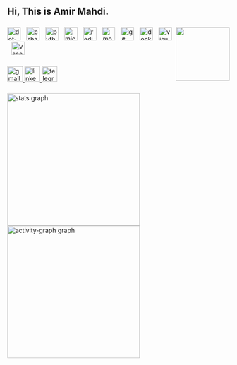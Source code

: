 <h2 align="left">Hi, This is Amir Mahdi.</h2>

###

<img align="right" height="122" src="https://camo.githubusercontent.com/93439ff80d40f87b91211a23ab0b3482dc8de821e7fb971e55149ce82644eddd/68747470733a2f2f6d65646961312e67697068792e636f6d2f6d656469612f76312e59326c6b505463354d4749334e6a45784d57567a63446c344e4446754e32787363326f344f5842354e6d5a696244567561334933593239714d445269626e70336557307964795a6c634431324d563970626e526c636d35686246396e61575a66596e6c666157516d593351395a772f336f4b49506e4169614d437773386e4f73452f67697068792e676966"  />

###

<div align="left">
  <img src="https://skillicons.dev/icons?i=dotnet" height="30" alt="dot-net logo"  />
  <img width="5" />
  <img src="https://skillicons.dev/icons?i=cs" height="30" alt="csharp logo"  />
  <img width="5" />
  <img src="https://skillicons.dev/icons?i=py" height="30" alt="python logo"  />
  <img width="5" />
  <img src="https://cdn.jsdelivr.net/gh/devicons/devicon/icons/microsoftsqlserver/microsoftsqlserver-plain.svg" height="30" alt="microsoftsqlserver logo"  />
  <img width="5" />
  <img src="https://skillicons.dev/icons?i=redis" height="30" alt="redis logo"  />
  <img width="5" />
  <img src="https://skillicons.dev/icons?i=mongodb" height="30" alt="mongodb logo"  />
  <img width="5" />
  <img src="https://skillicons.dev/icons?i=git" height="30" alt="git logo"  />
  <img width="5" />
  <img src="https://skillicons.dev/icons?i=docker" height="30" alt="docker logo"  />
  <img width="5" />
  <img src="https://skillicons.dev/icons?i=visualstudio" height="30" alt="visualstudio logo"  />
  <img width="5" />
  <img src="https://skillicons.dev/icons?i=vscode" height="30" alt="vscode logo"  />
</div>

###

<div align="left">
  <a href="mailto:amirmahditeymoori123@gmail.com" target="_blank">
    <img src="https://img.shields.io/static/v1?message=Gmail&logo=gmail&label=&color=D14836&logoColor=white&labelColor=&style=for-the-badge" height="35" alt="gmail logo"  />
  </a>
  <a href="https://www.linkedin.com/in/amirmahdi-teymouri-6994952ba" target="_blank">
    <img src="https://img.shields.io/static/v1?message=LinkedIn&logo=linkedin&label=&color=0077B5&logoColor=white&labelColor=&style=for-the-badge" height="35" alt="linkedin logo"  />
  </a>
  <a href="https://t.me/atymri" target="_blank">
    <img src="https://img.shields.io/static/v1?message=Telegram&logo=telegram&label=&color=2CA5E0&logoColor=white&labelColor=&style=for-the-badge" height="35" alt="telegram logo"  />
  </a>
</div>

###

<div align="left">
  <img src="https://github-readme-stats.vercel.app/api?username=atymri&hide_title=false&hide_rank=false&show_icons=true&include_all_commits=false&count_private=true&disable_animations=false&theme=gotham&locale=en&hide_border=true&order=1" height="300" alt="stats graph" /> <br>
  <img src="https://github-readme-activity-graph.vercel.app/graph?username=atymri&radius=0&theme=gotham&area=true&order=5&hide_border=true&hide_title=true" height="300" alt="activity-graph graph"  />
</div>

###
